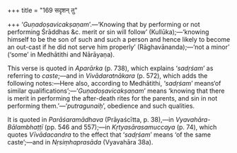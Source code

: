 +++
title = "169 सदृशन् तु"

+++
‘*Guṇadoṣavicakṣaṇam*’.—‘Knowing that by performing or not performing
Śrāddhas &c. merit or sin will follow’ (Kullūka);—‘knowing himself to be
the son of such and such a person and hence likely to become an out-cast
if he did not serve him properly’ (Rāghavānanda);—‘not a minor’ (‘some’
in Medhātithi and Nārāyaṇa).

This verse is quoted in *Aparārka* (p. 738), which explains ‘*sadṛśam*’
as referring to *caste*;—and in *Vivādaratnākara* (p. 572), which adds
the following notes:—Here also, according to Medhātithi, ‘*sadṛśam*’
means‘of similar qualifications’;—‘*Guṇadoṣavicakṣaṇam*’ means ‘knowing
that there is merit in performing the after-death rites for the parents,
and sin in not performing them.’—‘*putragunaiḥ*’, obedience and such
qualities.

It is quoted in *Parāśaramādhava* (Prāyaścītta, p. 38),—in
*Vyavahāra-Bālambhaṭṭī* (pp. 546 and 557);—in *Kṛtyasārasamuccaya* (p.
74), which quotes *Vīvādacandra* to the effect that ‘*sadṛśam*’ means
‘of the same caste’;—and in *Nṛsiṃhaprasāda* (Vyavahāra 38a).


